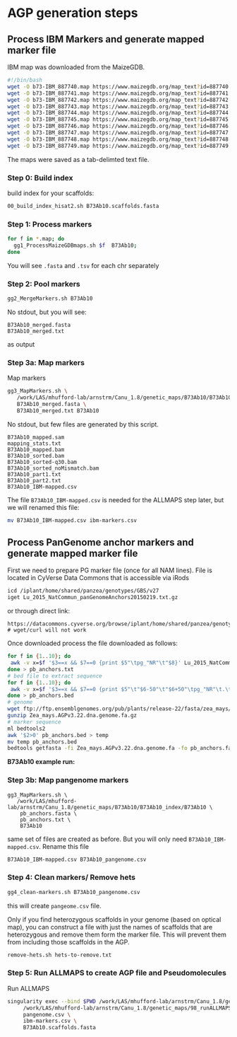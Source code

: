 # AGP generation steps

## Process IBM Markers and generate mapped marker file

IBM map was downloaded from the MaizeGDB. 

```bash
#!/bin/bash
wget -O b73-IBM_887740.map https://www.maizegdb.org/map_text?id=887740
wget -O b73-IBM_887741.map https://www.maizegdb.org/map_text?id=887741
wget -O b73-IBM_887742.map https://www.maizegdb.org/map_text?id=887742
wget -O b73-IBM_887743.map https://www.maizegdb.org/map_text?id=887743
wget -O b73-IBM_887744.map https://www.maizegdb.org/map_text?id=887744
wget -O b73-IBM_887745.map https://www.maizegdb.org/map_text?id=887745
wget -O b73-IBM_887746.map https://www.maizegdb.org/map_text?id=887746
wget -O b73-IBM_887747.map https://www.maizegdb.org/map_text?id=887747
wget -O b73-IBM_887748.map https://www.maizegdb.org/map_text?id=887748
wget -O b73-IBM_887749.map https://www.maizegdb.org/map_text?id=887749
```

The maps were saved as a tab-delimted text file.

### Step 0: Build index

build index for your scaffolds:

```bash
00_build_index_hisat2.sh B73Ab10.scaffolds.fasta
```


### Step 1: Process markers

```bash
for f in *.map; do
  gg1_ProcessMaizeGDBmaps.sh $f  B73Ab10;
done
```

You will see `.fasta` and `.tsv` for each chr separately

### Step 2: Pool markers

```bash
gg2_MergeMarkers.sh B73Ab10
```

No stdout, but you will see:

```
B73Ab10_merged.fasta
B73Ab10_merged.txt
```

as output

### Step 3a: Map markers

Map markers

```bash
gg3_MapMarkers.sh \
   /work/LAS/mhufford-lab/arnstrm/Canu_1.8/genetic_maps/B73Ab10/B73Ab10_index/B73Ab10 \
   B73Ab10_merged.fasta \
   B73Ab10_merged.txt B73Ab10
```

No stdout, but few files are generated by this script.

```
B73Ab10_mapped.sam
mapping_stats.txt
B73Ab10_mapped.bam
B73Ab10_sorted.bam
B73Ab10_sorted-q30.bam
B73Ab10_sorted_noMismatch.bam
B73Ab10_part1.txt
B73Ab10_part2.txt
B73Ab10_IBM-mapped.csv
```

The file `B73Ab10_IBM-mapped.csv` is needed for the ALLMAPS step later, but we will renamed this file:

```bash
mv B73Ab10_IBM-mapped.csv ibm-markers.csv
```

## Process PanGenome anchor markers and generate mapped marker file

First we need to prepare PG marker file (once for all NAM lines). File is located in CyVerse Data Commons that is accessible via iRods

```bash
icd /iplant/home/shared/panzea/genotypes/GBS/v27
iget Lu_2015_NatCommun_panGenomeAnchors20150219.txt.gz
```
or through direct link:

```
https://datacommons.cyverse.org/browse/iplant/home/shared/panzea/genotypes/GBS/v27/Lu_2015_NatCommun_panGenomeAnchors20150219.txt.gz
# wget/curl will not work
```

Once downloaded process the file downloaded as follows:

```bash
for f in {1..10}; do
 awk -v x=$f '$3==x && $7==0 {print $5"\tpg_"NR"\t"$8}' Lu_2015_NatCommun_panGenomeAnchors20150219.txt;
done > pb_anchors.txt
# bed file to extract sequence
for f in {1..10}; do
 awk -v x=$f '$3==x && $7==0 {print $5"\t"$6-50"\t"$6+50"\tpg_"NR"\t.\t+"}' Lu_2015_NatCommun_panGenomeAnchors20150219.txt;
done > pb_anchors.bed
# genome
wget ftp://ftp.ensemblgenomes.org/pub/plants/release-22/fasta/zea_mays/dna/Zea_mays.AGPv3.22.dna.genome.fa.gz
gunzip Zea_mays.AGPv3.22.dna.genome.fa.gz
# marker sequence
ml bedtools2
awk '$2>0' pb_anchors.bed > temp
mv temp pb_anchors.bed
bedtools getfasta -fi Zea_mays.AGPv3.22.dna.genome.fa -fo pb_anchors.fasta -bed pb_anchors.bed  -name
```

**B73Ab10 example run:**

### Step 3b: Map pangenome markers

```
gg3_MapMarkers.sh \
   /work/LAS/mhufford-lab/arnstrm/Canu_1.8/genetic_maps/B73Ab10/B73Ab10_index/B73Ab10 \
    pb_anchors.fasta \
    pb_anchors.txt \
    B73Ab10
```

same set of files are created as before. But you will only need `B73Ab10_IBM-mapped.csv`. Rename this file

```bash
B73Ab10_IBM-mapped.csv B73Ab10_pangenome.csv
```

### Step 4: Clean markers/ Remove hets

```bash
gg4_clean-markers.sh B73Ab10_pangenome.csv
```

this will create `pangeome.csv` file.

Only if you find heterozygous scaffolds in your genome (based on optical map), you can construct a file with just the names of scaffolds that are heterozygous and remove them form the marker file. This will prevent them from including those scaffolds in the AGP.

```bash
remove-hets.sh hets-to-remove.txt
```


### Step 5: Run ALLMAPS to create AGP file and Pseudomolecules


Run ALLMAPS
```bash
singularity exec --bind $PWD /work/LAS/mhufford-lab/arnstrm/Canu_1.8/genetic_maps/jcvi.simg \
     /work/LAS/mhufford-lab/arnstrm/Canu_1.8/genetic_maps/98_runALLMAPS.sh \
     pangenome.csv \
     ibm-markers.csv \
     B73Ab10.scaffolds.fasta
```
